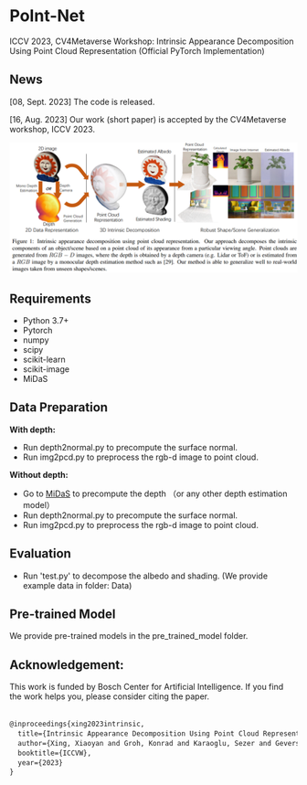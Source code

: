 # PoInt-Net 
ICCV 2023, CV4Metaverse Workshop: Intrinsic Appearance Decomposition Using Point Cloud Representation (Official PyTorch Implementation)

## News

[08, Sept. 2023] The code is released.

[16, Aug. 2023] Our work (short paper) is accepted by the CV4Metaverse workshop, ICCV 2023.

![pipeline](Front_img.png)

## Requirements

- Python 3.7+
- Pytorch
- numpy
- scipy
- scikit-learn
- scikit-image
- MiDaS

## Data Preparation

**With depth:**

- Run depth2normal.py to precompute the surface normal.
- Run img2pcd.py to preprocess the rgb-d image to point cloud.

**Without depth:**

- Go to [MiDaS](https://github.com/isl-org/MiDaS) to precompute the depth （or any other depth estimation model）
- Run depth2normal.py to precompute the surface normal.
- Run img2pcd.py to preprocess the rgb-d image to point cloud.

## Evaluation

- Run 'test.py' to decompose the albedo and shading. (We provide example data in folder: Data)

## Pre-trained Model

We provide pre-trained models in the pre_trained_model folder.

## Acknowledgement:

This work is funded by Bosch Center for Artificial Intelligence. If you find the work helps you, please consider citing the paper.


```latex

@inproceedings{xing2023intrinsic,
  title={Intrinsic Appearance Decomposition Using Point Cloud Representation},
  author={Xing, Xiaoyan and Groh, Konrad and Karaoglu, Sezer and Gevers, Theo},
  booktitle={ICCVW},
  year={2023}
}

```
